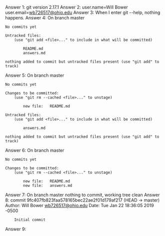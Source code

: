 Answer 1:
    git version 2.17.1
Answer 2:
    user.name=Will Bower
    user.email=wb726517@ohio.edu
Answer 3:
    When I enter git --help, nothing happens.
Answer 4:
    On branch master

    No commits yet

    Untracked files:
        (use "git add <file>..." to include in what will be committed)

            README.md
            answers.md
        
    nothing added to commit but untracked files present (use "git add" to track)
Answer 5:
    On branch master

    No commits yet

    Changes to be committed:
        (use "git rm --cached <file>..." to unstage)

            new file:   README.md
    
    Untracked files:
        (use "git add <file>..." to include in what will be committed)

            answers.md
        
    nothing added to commit but untracked files present (use "git add" to track)
Answer 6:
    On branch master

    No commits yet

    Changes to be committed:
        (use "git rm --cached <file>..." to unstage)

            new file:   README.md
            new file:   answers.md
Answer 7:
    On branch master
    nothing to commit, working tree clean
Answer 8:
    commit 9fc407fb823faa578165bec22ae2f01d179af217 (HEAD -> master)
    Author: Will Bower <wb726517@ohio.edu>
    Date:   Tue Jan 22 18:36:05 2019 -0500

        Initial commit
Answer 9:
